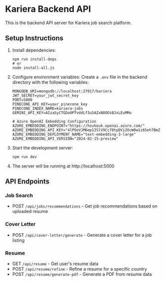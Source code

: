 # Kariera Backend API

This is the backend API server for Kariera job search platform.

## Setup Instructions

1. Install dependencies:
   ```
   npm run install-deps
   # or
   node install-all.js
   ```

2. Configure environment variables:
   Create a `.env` file in the backend directory with the following variables:
   ```
   MONGODB_URI=mongodb://localhost:27017/kariera
   JWT_SECRET=your_jwt_secret_key
   PORT=5000
   PINECONE_API_KEY=your_pinecone_key
   PINECONE_INDEX_NAME=kariera-jobs
   GEMINI_API_KEY=AIzaSyCTGDo0PTvddLf3u5AZxN8OOsBJxLEuMMo
   
   # Azure OpenAI Embedding Configuration
   AZURE_EMBEDDING_ENDPOINT="https://houkouk.openai.azure.com/"
   AZURE_EMBEDDING_API_KEY="4lPOeVJM6ep1ISlV9Cc78tpDVi2OcW8w1z65eh7BmZGMphM6BsqMJQQJ99BAAC5T7U2XJ3w3AAABACOGviis"
   AZURE_EMBEDDING_DEPLOYMENT_NAME="text-embedding-3-large"
   AZURE_EMBEDDING_API_VERSION="2024-02-15-preview"
   ```

3. Start the development server:
   ```
   npm run dev
   ```

4. The server will be running at http://localhost:5000

## API Endpoints

### Job Search
- POST `/api/jobs/recommendations` - Get job recommendations based on uploaded resume

### Cover Letter
- POST `/api/cover-letter/generate` - Generate a cover letter for a job listing

### Resume
- GET `/api/resume` - Get user's resume data
- POST `/api/resume/refine` - Refine a resume for a specific country
- POST `/api/resume/generate-pdf` - Generate a PDF from resume data
